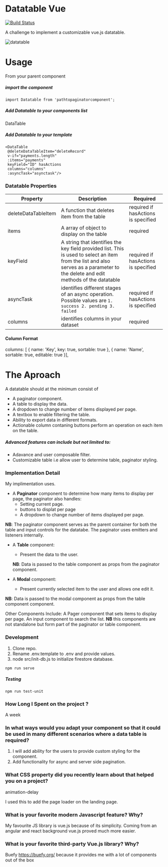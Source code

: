 # Datatable Vue

[![Build Status](https://travis-ci.com/DanielUche/brite-core-test.svg?branch=develop)](https://travis-ci.org/joemccann/dillinger)

A challenge to implement a customizable vue.js datatable.


![datatable](https://github.com/DanielUche/vue-data-table/blob/develop/screenshot.png)


# Usage

From your parent component 

##### import the component

```
import Datatable from 'pathtopaginatorcomponent';
```
##### Add Datatable to your components list
DataTable
 
 ##### Add Datatable to your template
 ```
 <DataTable
  @deleteDataTableItem="deleteRecord"
  v-if="payments.length"
  :items="payments"
  keyField="ID" hasActions
  columns="columns"
  :asyncTask="asynctask"/>
 ```
 
 ### Datatable Properties

| Property | Description | Required
| ------ | ------ | ------ |
| deleteDataTableItem | A function that deletes item from the table | required if hasActions is specified
| items | A array of object to display on the table | required
| keyField | A string that identifies the key field provided list. This is used to select an item from the list and also serves as a parameter to the delete and edit methods of the datatable  | required if hasActions is specified
| asyncTask | identifies different stages of an async operation. Possible values are ``` 1. success 2. pending 3. failed ```   | required if hasActions is specified
| columns | identifies columns in your dataset | required |


#### Column Format

columns: [
        { name: 'Key', key: true, sortable: true },
        { name: 'Name', sortable: true, editable: true }],

# The Aproach
A datatable should at the minimum consist of 
  - A paginator component.
  - A table to display the data.
  - A dropdown to change number of items displayed per page.
  - A textbox to enable filtering the table.
  - Ability to export data in different formats.
  - Actionable column contaning buttons perform an operation on each item on the table.
##### Advanced features can include but not limited to:
-   Adavance and user composable filter.
-   Customizable table i.e allow user to determine table, paginator styling.

### Implementation Detail

My implimentation uses.
- A **Paginator** component to determine how many items to display per page, the paginator also handles:
  - Setting current page.
  - buttons to displat per page
  - A dropdown to change number of items displayed per page.

 **NB**: The paginator component serves as the parent container for both the table and input controls for the datatabe. The paginator uses emitters and listeners internally.

- A **Table** component:
  - Present the data to the user.

  **NB**: Data is passed to the table component as props from the paginator component.

- A **Modal** component:
  - Present currently selected item to the user and allows one edit it.

**NB**: Data is passed to the modal component as props from the table component component.

Other Components Include:
A Pager component that sets items to display per page.
An input component to search the list.
**NB** this components are not standalone but form part of the paginator or table component.


### Development

1. Clone repo.
2. Rename .env.template to .env and provide values.
3. node src/init-db.js to initialize firestore database.

```
npm run serve
````

##### Testing
```
npm run test-unit
```

### How Long I Spent on the project ?
A week

### In what ways would you adapt your component so that it could be used in many different scenarios where a data table is required?

1. I will add ability for the users to provide custom styling for the component.
2. Add functionality for async and server side pagination.


### What CSS property did you recently learn about that helped you on a project?

animation-delay

I used this to add the page loader on the landing page.



### What is your favorite modern Javascript feature? Why?

My favourite JS library is vue.js because of its simplicity. Coming from an angular and react background vue.js proved much more easier.


### What is your favorite third-party Vue.js library? Why?

Buefy https://buefy.org/ because it provides me with a lot of components out of the box

